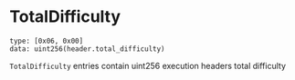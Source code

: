 # TotalDifficulty

```
type: [0x06, 0x00]
data: uint256(header.total_difficulty)
```

`TotalDifficulty` entries contain uint256 execution headers total difficulty